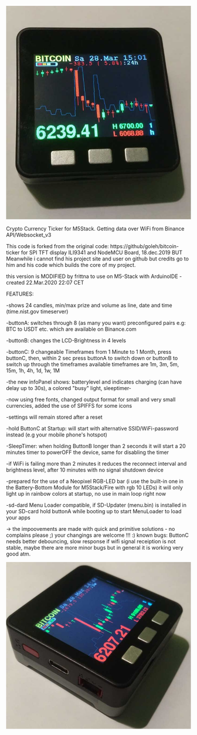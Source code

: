 ![](IMG_0.jpg)

 Crypto Currency Ticker for M5Stack. Getting data over WiFi from Binance API/Websocket_v3 

 This code is forked from the original code: https://github/goleh/bitcoin-ticker  for SPI TFT display ILI9341 and NodeMCU Board, 18.dec.2019 BUT Meanwhile i cannot find his project site and user on github but credits go to him and his code which builds the core of my project.

 this version is MODIFIED by frittna to use on M5-Stack with ArduinoIDE - created 22.Mar.2020 22:07 CET
 
FEATURES:

-shows 24 candles, min/max prize and volume as line, date and time (time.nist.gov timeserver)

-buttonA: switches through 8 (as many you want) preconfigured pairs e.g: BTC to USDT etc. which are available on Binance.com

-buttonB: changes the LCD-Brightness in 4 levels

-buttonC: 9 changeable Timeframes from 1 Minute to 1 Month,
press buttonC, then, within 2 sec press buttonA to switch down or buttonB to switch up through the timeframes
 available timeframes are 1m, 3m, 5m, 15m, 1h, 4h, 1d, 1w, 1M

-the new infoPanel shows: batterylevel and indicates charging (can have delay up to 30s), a colored "busy" light, sleeptimer-

-now using free fonts, changed output format for small and very small currencies, added the use of SPIFFS for some icons
 
-settings will remain stored after a reset
 
-hold ButtonC at Startup: will start with alternative SSID/WiFi-password instead (e.g your mobile phone's hotspot)
 
-SleepTimer: when holding ButtonB longer than 2 seconds it will start a 20 minutes timer to powerOFF the device, same for disabling the timer

-if WiFi is failing more than 2 minutes it reduces the reconnect interval and brightness level, after 10 minutes with no signal shutdown device

-prepared for the use of a Neopixel RGB-LED bar (i use the built-in one in the Battery-Bottom Module for M5Stack/Fire with rgb 10 LEDs) it will only light up in rainbow colors at startup, no use in main loop right now

-sd-dard Menu Loader compatible, if SD-Updater (menu.bin) is installed in your SD-card hold buttonA while booting up to start MenuLoader to load your apps

-> the impoovements are made with quick and primitive solutions - no complains please ;) your changings are welcome !!! :)
 known bugs: ButtonC needs better debouncing, slow response if wifi signal receiption is not stable, maybe there are more minor bugs but in general it is working very good atm.

![](IMG_2.jpg)
